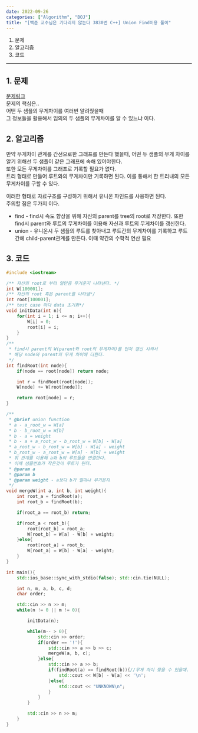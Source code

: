 ```yaml
---
date: 2022-09-26
categories: ["Algorithm", "BOJ"]
title: "[백준 교수님은 기다리지 않는다 3830번 C++] Union Find이용 풀이"
---
```


1. 문제
2. 알고리즘
3. 코드
  
- - -
## 1. 문제  
[문제링크](https://www.acmicpc.net/problem/3830)  
문제의 핵심은..  
어떤 두 샘플의 무게차이를 여러번 알려줬을때  
그 정보들을 활용해서 임의의 두 샘플의 무게차이를 알 수 있느냐 이다.  
  
## 2. 알고리즘
만약 무게차이 관계를 간선으로한 그래프를 만든다 했을때, 어떤 두 샘플의 무게 차이를 알기 위해선 두 샘플이 같은 그래프에 속해 있어야한다.  
또한 모든 무게차이를 그래프로 기록할 필요가 없다.  
트리 형태로 만들어 루트와의 무게차이만 기록하면 된다. 이를 통해서 한 트리내의 모든 무게차이를 구할 수 있다.  
  
이러한 형태로 자료구조를 구성하기 위해서 유니온 파인드를 사용하면 된다.  
주의할 점은 두가지 이다.  
  
* find - find시 속도 향상을 위해 자신의 parent를 tree의 root로 저장한다. 또한 find시 parent와 루트의 무게차이를 이용해 자신과 루트의 무게차이를 갱신한다.
* union - 유니온시 두 샘플의 루트를 찾아내고 루트간의 무게차이를 기록하고 루트간에 child-parent관계를 만든다. 이때 약간의 수학적 연산 필요

## 3. 코드
```c++
#include <iostream>

/** 자신의 root로 부터 얼만큼 무거운지 나타낸다. */
int W[100001];
/** 자신의 root 혹은 parent를 나타냄*/
int root[100001];
/** test case 마다 data 초기화*/
void initData(int n){
    for(int i = 1; i <= n; i++){
        W[i] = 0;
        root[i] = i;
    }
}
/**
 * find시 parent의 W(parent와 root의 무게차이)를 먼저 갱신 시켜서
 * 해당 node와 parent의 무게 차이에 더한다.
 */
int findRoot(int node){
    if(node == root[node]) return node;

    int r = findRoot(root[node]);
    W[node] += W[root[node]];

    return root[node] = r;
}

/**
 * @brief union function
 * a - a_root_w = W[a]
 * b - b_root_w = W[b]
 * b - a = weight
 * b - a + a_root_w - b_root_w = W[b] - W[a]
 * a_root_w - b_root_w = W[b] - W[a] - weight
 * b_root_w - a_root_w = W[a] - W[b] + weight
 * 위 관계를 이용해 a와 b의 루트들을 연결한다.
 * 이때 샘플번호가 작은것이 루트가 된다.
 * @param a 
 * @param b 
 * @param weight - a보다 b가 얼마나 무거운지
 */
void mergeW(int a, int b, int weight){
    int root_a = findRoot(a);
    int root_b = findRoot(b);

    if(root_a == root_b) return;

    if(root_a < root_b){
        root[root_b] = root_a;
        W[root_b] = W[a] - W[b] + weight;
    }else{
        root[root_a] = root_b;
        W[root_a] = W[b] - W[a] - weight;
    }
}

int main(){
    std::ios_base::sync_with_stdio(false); std::cin.tie(NULL);

    int n, m, a, b, c, d;
    char order;

    std::cin >> n >> m;
    while(n != 0 || m != 0){

        initData(n);

        while(m-- > 0){
            std::cin >> order;
            if(order == '!'){
                std::cin >> a >> b >> c;
                mergeW(a, b, c);
            }else{
                std::cin >> a >> b;
                if(findRoot(a) == findRoot(b)){//무게 차이 찾을 수 있을때.
                    std::cout << W[b] - W[a] << '\n';
                }else{
                    std::cout << "UNKNOWN\n";
                }
            }
        }

        std::cin >> n >> m;
    }
}

```